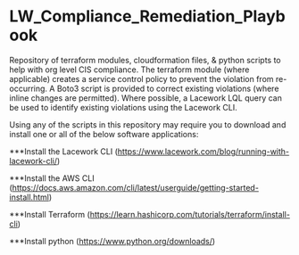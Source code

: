 # LW_Compliance_Remediation_Playbook
Repository of terraform modules, cloudformation files, & python scripts to help with org level CIS compliance. The terraform module (where applicable) creates a service control policy to prevent the violation from re-occurring. A Boto3 script is provided to correct existing violations (where inline changes are permitted). Where possible, a Lacework LQL query can be used to identify existing violations using the Lacework CLI. 

Using any of the scripts in this repository may require you to download and install one or all of the below software applications:

***Install the Lacework CLI (https://www.lacework.com/blog/running-with-lacework-cli/)

***Install the AWS CLI (https://docs.aws.amazon.com/cli/latest/userguide/getting-started-install.html)

***Install Terraform (https://learn.hashicorp.com/tutorials/terraform/install-cli)

***Install python (https://www.python.org/downloads/)
